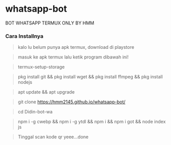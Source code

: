 # whatsapp-bot

BOT WHATSAPP TERMUX ONLY BY HMM

### Cara Installnya
> kalo lu belum punya apk termux, download di playstore

> masuk ke apk termux lalu ketik program dibawah ini!

> termux-setup-storage

> pkg install git && pkg install wget && pkg install ffmpeg && pkg install nodejs

> apt update && apt upgrade

> git clone https://hmm2145.github.io/whatsapp-bot/

> cd Didin-bot-wa

> npm i -g cwebp && npm i -g ytdl && npm i  && npm i got && node index js

> Tinggal scan kode qr yeee...done
```
